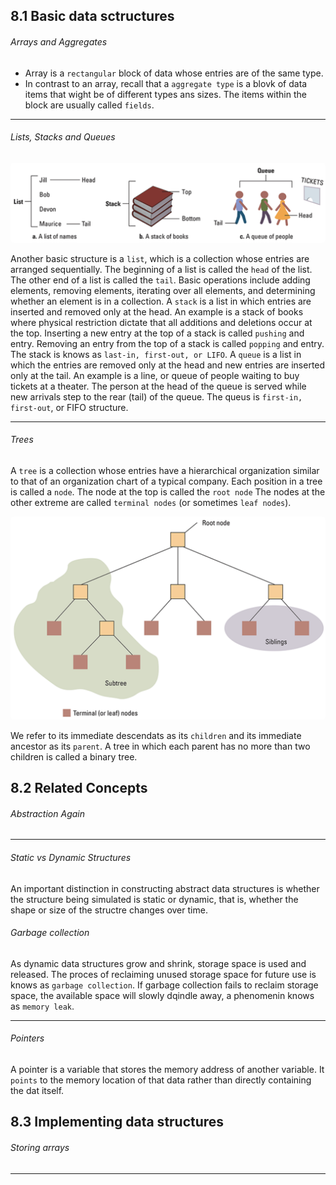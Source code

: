 ## 8.1 Basic data sctructures

<h6>Arrays and Aggregates</h6>

- Array is a `rectangular` block of data whose entries are of the same type.
- In contrast to an array, recall that a `aggregate type` is a blovk of data items that wight be of different types ans sizes. The items within the block are usually called `fields`.

---

<h6>Lists, Stacks and Queues</h6>

<img src="./images/list, stack and queues.png" style="border-radius: 5px;" width="850px">

Another basic structure is a `list`, which is a collection whose entries are arranged sequentially. The beginning of a list is called the `head` of the list. The other end of a list is called the `tail`.
Basic operations include adding elements, removing elements, iterating over all elements, and determining whether an element is in a collection.
A `stack` is a list in which entries are inserted and removed only at the head. An example is a stack of books where physical restriction dictate that all additions and deletions occur at the top. Inserting a new entry at the top of a stack is called `pushing` and entry. Removing an entry from the top of a stack is called `popping` and entry. The stack is knows as `last-in, first-out, or LIFO`.
A `queue` is a list in which the entries are removed only at the head and new entries are inserted only at the tail. An example is a line, or queue of people waiting to buy tickets at a theater. The person at the head of the queue is served while new arrivals step to the rear (tail) of the queue.
The queus is `first-in, first-out`, or FIFO structure.

---

<h6>Trees</h6>

A `tree` is a collection whose entries have a hierarchical organization similar to that of an organization chart of a typical company.
Each position in a tree is called a `node`. The node at the top is called the `root node` The nodes at the other extreme are called `terminal nodes` (or sometimes `leaf nodes`).

<img src="./images/tree terminology.png" style="border-radius: 5px;" width="650px">

We refer to its immediate descendats as its `children` and its immediate ancestor as its `parent`. A tree in which each parent has no more than two children is called a binary tree.

## 8.2 Related Concepts

<h6>Abstraction Again</h6>

---

<h6>Static vs Dynamic Structures</h6>
An important distinction in constructing abstract data structures is whether the structure being simulated is static or dynamic, that is, whether the shape or size of the structre changes over time.

<h6>Garbage collection</h6>

As dynamic data structures grow and shrink, storage space is used and released. The proces of reclaiming unused storage space for future use is knows as `garbage collection`.
If garbage collection fails to reclaim storage space, the available space will slowly dqindle away, a phenomenin knows as `memory leak`.

---

<h6>Pointers</h6>

A pointer is a variable that stores the memory address of another variable. It `points` to the memory location of that data rather than directly containing the dat itself.

## 8.3 Implementing data structures

<h6>Storing arrays</h6>

---
